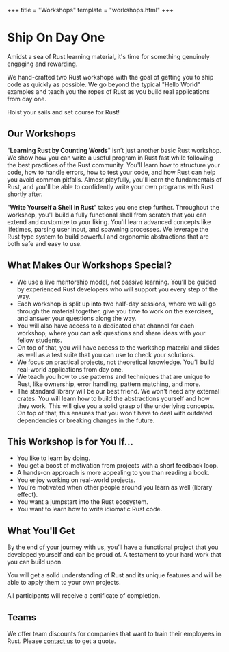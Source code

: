 +++
title = "Workshops"
template = "workshops.html"
+++

# Ship On Day One

Amidst a sea of Rust learning material, it's time for something genuinely
engaging and rewarding. 

We hand-crafted two Rust workshops with the goal of getting you to ship code as
quickly as possible. We go beyond the typical "Hello World" examples and teach you
the ropes of Rust as you build real applications from day one.

Hoist your sails and set course for Rust!

## Our Workshops

"**Learning Rust by Counting Words**" isn’t just another basic Rust
workshop. We show how you can write a useful program in Rust fast while following
the best practices of the Rust community.
You'll learn how to structure your code, how to handle errors, how to test your
code, and how Rust can help you avoid common pitfalls. Almost playfully, you'll learn
the fundamentals of Rust, and you'll be able to confidently write your own
programs with Rust shortly after.

"**Write Yourself a Shell in Rust**" takes you one step further. 
Throughout the workshop, you'll build a fully functional shell from scratch that
you can extend and customize to your liking. You'll learn advanced concepts like
lifetimes, parsing user input, and spawning processes. We leverage the Rust type
system to build powerful and ergonomic abstractions that are both safe and easy
to use. 

## What Makes Our Workshops Special?

* We use a live mentorship model, not passive learning. You’ll be guided by
  experienced Rust developers who will support you every step of the way.
* Each workshop is split up into two half-day sessions, where we will go through the
  material together, give you time to work on the exercises, and answer your
  questions along the way.
* You will also have access to a dedicated chat channel for each
  workshop, where you can ask questions and share ideas with your fellow students.
* On top of that, you will have access to the workshop material and slides as well as
  a test suite that you can use to check your solutions.
* We focus on practical projects, not theoretical knowledge. You’ll build
  real-world applications from day one.
* We teach you how to use patterns and techniques that are unique to Rust, like
  ownership, error handling, pattern matching, and more.
* The standard library will be our best friend. We won't need any external
  crates. You will learn how to build the abstractions yourself and how they
  work. This will give you a solid grasp of the underlying concepts.
  On top of that, this ensures that you won't have to deal with outdated
  dependencies or breaking changes in the future.

## This Workshop is for You If...

* You like to learn by doing.
* You get a boost of motivation from projects with a short feedback loop.
* A hands-on approach is more appealing to you than reading a book.
* You enjoy working on real-world projects.
* You're motivated when other people around you learn as well (library effect).
* You want a jumpstart into the Rust ecosystem.
* You want to learn how to write idiomatic Rust code.

## What You'll Get

By the end of your journey with us, you’ll have a functional project that you
developed yourself and can be proud of. A testament to your hard work that you
can build upon.

You will get a solid understanding of Rust and its unique features and
will be able to apply them to your own projects.

All participants will receive a certificate of completion.

## Teams

We offer team discounts for companies that want to train their employees in
Rust. Please [contact us](/quote/) to get a quote.

